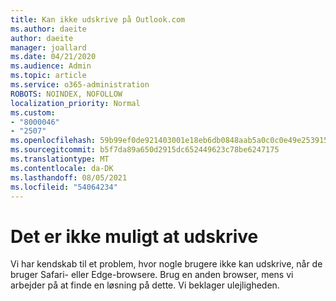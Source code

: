 ```yaml
---
title: Kan ikke udskrive på Outlook.com
ms.author: daeite
author: daeite
manager: joallard
ms.date: 04/21/2020
ms.audience: Admin
ms.topic: article
ms.service: o365-administration
ROBOTS: NOINDEX, NOFOLLOW
localization_priority: Normal
ms.custom:
- "8000046"
- "2507"
ms.openlocfilehash: 59b99ef0de921403001e18eb6db0848aab5a0c0c0e49e253915e0bee806dc24b
ms.sourcegitcommit: b5f7da89a650d2915dc652449623c78be6247175
ms.translationtype: MT
ms.contentlocale: da-DK
ms.lasthandoff: 08/05/2021
ms.locfileid: "54064234"
---
```

# <a name="unable-to-print"></a>Det er ikke muligt at udskrive

Vi har kendskab til et problem, hvor nogle brugere ikke kan udskrive, når de bruger Safari- eller Edge-browsere. Brug en anden browser, mens vi arbejder på at finde en løsning på dette. Vi beklager ulejligheden.